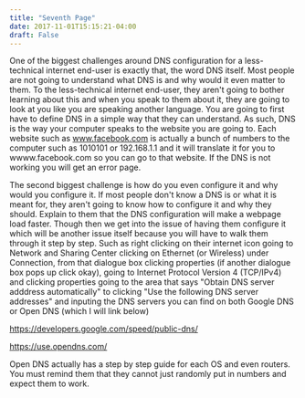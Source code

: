 ```yaml
---
title: "Seventh Page"
date: 2017-11-01T15:15:21-04:00
draft: False
---
```


One of the biggest challenges around DNS configuration for a less-technical internet end-user is exactly that,
the word DNS itself. Most people are not going to understand what DNS is and why would it even matter to them. 
To the less-technical internet end-user, they aren't going to bother learning about this and when you speak to them 
about it, they are going to look at you like you are speaking another language. You are going to first have to define
DNS in a simple way that they can understand. As such, DNS is the way your computer speaks to the website you are going to.
Each website such as www.facebook.com is actually a bunch of numbers to the computer such as 1010101 or 192.168.1.1 
and it will translate it for you to wwww.facebook.com so you can go to that website. If the DNS is not working you will
get an error page.

The second biggest challenge is how do you even configure it and why would you configure it. If most people don't know
a DNS is or what it is meant for, they aren't going to know how to configure it and why they should. Explain to them
that the DNS configuration will make a webpage load faster. Though then we get into the issue of having them configure it
which will be another issue itself because you will have to walk them through it step by step. Such as right clicking
on their internet icon going to Network and Sharing Center clicking on Ethernet (or Wireless) under Connection, from
that dialogue box clicking properties (if another dialogue box pops up click okay), going to Internet Protocol Version
4 (TCP/IPv4) and clicking properties going to the area that says "Obtain DNS server adddress automatically" to clicking
"Use the following DNS server addresses" and inputing the DNS servers you can find on both Google DNS or Open DNS (which
I will link below) 

https://developers.google.com/speed/public-dns/

https://use.opendns.com/

Open DNS actually has a step by step guide for each OS and even routers. You must remind them that they cannot just randomly
put in numbers and expect them to work.